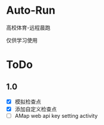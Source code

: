# Auto-Run
高校体育-远程晨跑

仅供学习使用

# ToDo

## 1.0

* [x] 模拟检查点
* [x] 添加自定义检查点
* [ ] AMap web api key setting activity
